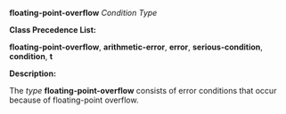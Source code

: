 **floating-point-overflow** *Condition Type* 



**Class Precedence List:** 



**floating-point-overflow**, **arithmetic-error**, **error**, **serious-condition**, **condition**, **t** 



**Description:** 



The *type* **floating-point-overflow** consists of error conditions that occur because of floating-point overflow. 



